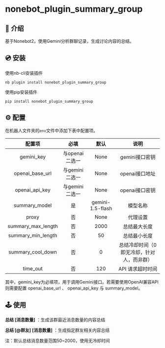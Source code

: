 # nonebot_plugin_summary_group

## 📖 介绍

基于Nonebot2，使用Gemini分析群聊记录，生成讨论内容的总结。

## 💿 安装

使用nb-cli安装插件

```shell
nb plugin install nonebot_plugin_summary_group
```

使用pip安装插件

```shell
pip install nonebot_plugin_summary_group
```

## ⚙️ 配置

在机器人文件夹的`env`文件中添加下表中配置项。

|       配置项       |      必填      |       默认       |                   说明                    |
| :----------------: | :------------: | :--------------: | :---------------------------------------: |
|     gemini_key     | 与openai二选一 |       None       |              gemini接口密钥               |
|  openai_base_url   | 与gemini二选一 |       None       |              openai接口地址               |
|   openai_api_key   | 与gemini二选一 |       None       |              openai接口密钥               |
|   summary_model    |       是       | gemini-1.5-flash |                 模型名称                  |
|       proxy        |       否       |       None       |                 代理设置                  |
| summary_max_length |       否       |       2000       |               总结最大长度                |
| summary_min_length |       否       |        50        |               总结最小长度                |
| summary_cool_down  |       否       |        0         | 总结冷却时间（0即无冷却，针对人，而非群） |
|      time_out      |       否       |       120        |             API 请求超时时间              |

其中，gemini_key为必填项，用于调用Gemini接口。若需要使用OpenAI兼容API则需要配置 openai_base_url 、 openai_api_key 与 summary_model。

## 🕹️ 使用

**总结 [消息数量]** ：生成该群最近消息数量的内容总结

**总结 [@群友] [消息数量]** ：生成指定群友相关内容总结

注：默认总结消息数量范围50~2000，使用无冷却时间
